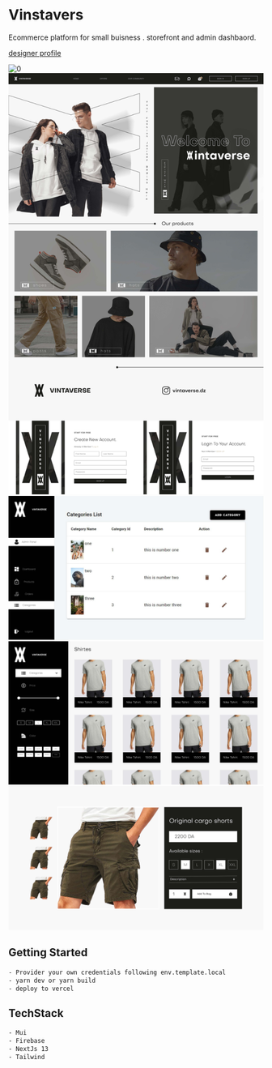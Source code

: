 # Vinstavers
Ecommerce platform for small buisness . storefront and admin dashbaord.

[designer profile](https://www.instagram.com/you_ber_14/)

![0](https://github.com/IDIRYACINE/vinsta-store/blob/master/preview/0.jpg?raw=true)
![1](https://github.com/IDIRYACINE/vinsta-store/blob/master/preview/1.jpg?raw=true)
![2](https://github.com/IDIRYACINE/vinsta-store/blob/master/preview/2.jpg?raw=true)
![3](https://github.com/IDIRYACINE/vinsta-store/blob/master/preview/3.jpg?raw=true)
![4](https://github.com/IDIRYACINE/vinsta-store/blob/master/preview/4.jpg?raw=true)

## Getting Started
    - Provider your own credentials following env.template.local
    - yarn dev or yarn build
    - deploy to vercel

## TechStack
    - Mui
    - Firebase
    - NextJs 13
    - Tailwind
